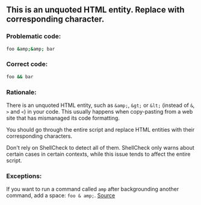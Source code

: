 ## This is an unquoted HTML entity. Replace with corresponding character.

### Problematic code:

```sh
foo &amp;&amp; bar
```

### Correct code:

```sh
foo && bar
```

### Rationale:

There is an unquoted HTML entity, such as `&amp;`, `&gt;` or `&lt;` (instead of `&`, `>` and `<`) in your code. This usually happens when copy-pasting from a web site that has mismanaged its code formatting.

You should go through the entire script and replace HTML entities with their corresponding characters. 

Don't rely on ShellCheck to detect all of them. ShellCheck only warns about certain cases in certain contexts, while this issue tends to affect the entire script.

### Exceptions:

If you want to run a command called `amp` after backgrounding another command, add a space: `foo & amp;`.
[Source](https://github.com/koalaman/shellcheck/wiki/SC1109)

